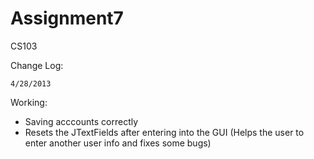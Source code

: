 Assignment7
===========

CS103

Change Log:

    4/28/2013
    
Working:

* Saving acccounts correctly
* Resets the JTextFields after entering into the GUI
        (Helps the user to enter another user info and fixes some bugs)
